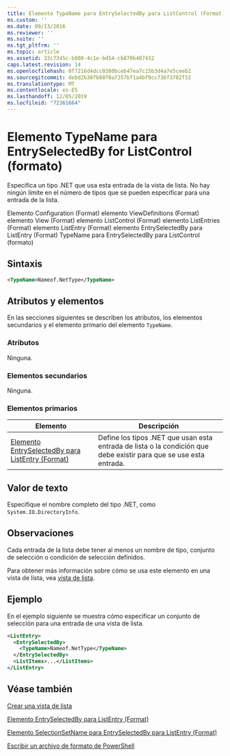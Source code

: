 ```yaml
---
title: Elemento TypeName para EntrySelectedBy para ListControl (Format) | Microsoft Docs
ms.custom: ''
ms.date: 09/13/2016
ms.reviewer: ''
ms.suite: ''
ms.tgt_pltfrm: ''
ms.topic: article
ms.assetid: 33c7345c-b808-4c1e-bd54-cb870b407432
caps.latest.revision: 14
ms.openlocfilehash: 0f7216d4dcc0380bceb47ea7c15b3d4a7e5ceeb2
ms.sourcegitcommit: debd2b38fb8070a7357bf1a4bf9cc736f3702f31
ms.translationtype: MT
ms.contentlocale: es-ES
ms.lasthandoff: 12/05/2019
ms.locfileid: "72361664"
---
```

# <a name="typename-element-for-entryselectedby-for-listcontrol-format"></a>Elemento TypeName para EntrySelectedBy for ListControl (formato)

Especifica un tipo .NET que usa esta entrada de la vista de lista. No hay ningún límite en el número de tipos que se pueden especificar para una entrada de la lista.

Elemento Configuration (Format) elemento ViewDefinitions (Format) elemento View (Format) elemento ListControl (Format) elemento ListEntries (Format) elemento ListEntry (Format) elemento EntrySelectedBy para ListEntry (Format) TypeName para EntrySelectedBy para ListControl (formato)

## <a name="syntax"></a>Sintaxis

```xml
<TypeName>Nameof.NetType</TypeName>
```

## <a name="attributes-and-elements"></a>Atributos y elementos

En las secciones siguientes se describen los atributos, los elementos secundarios y el elemento primario del elemento `TypeName`.

### <a name="attributes"></a>Atributos

Ninguna.

### <a name="child-elements"></a>Elementos secundarios

Ninguna.

### <a name="parent-elements"></a>Elementos primarios

|Elemento|Descripción|
|-------------|-----------------|
|[Elemento EntrySelectedBy para ListEntry (Format)](./entryselectedby-element-for-listentry-for-listcontrol-format.md)|Define los tipos .NET que usan esta entrada de lista o la condición que debe existir para que se use esta entrada.|

## <a name="text-value"></a>Valor de texto

Especifique el nombre completo del tipo .NET, como `System.IO.DirectoryInfo`.

## <a name="remarks"></a>Observaciones

Cada entrada de la lista debe tener al menos un nombre de tipo, conjunto de selección o condición de selección definidos.

Para obtener más información sobre cómo se usa este elemento en una vista de lista, vea [vista de lista](./creating-a-list-view.md).

## <a name="example"></a>Ejemplo

En el ejemplo siguiente se muestra cómo especificar un conjunto de selección para una entrada de una vista de lista.

```xml
<ListEntry>
  <EntrySelectedBy>
    <TypeName>Nameof.NetType</TypeName>
  </EntrySelectedBy>
  <ListItems>...</ListItems>
</ListEntry>
```

## <a name="see-also"></a>Véase también

[Crear una vista de lista](./creating-a-list-view.md)

[Elemento EntrySelectedBy para ListEntry (Format)](./entryselectedby-element-for-listentry-for-listcontrol-format.md)

[Elemento SelectionSetName para EntrySelectedBy para ListEntry (Format)](./selectionsetname-element-for-entryselectedby-for-listcontrol-format.md)

[Escribir un archivo de formato de PowerShell](./writing-a-powershell-formatting-file.md)
